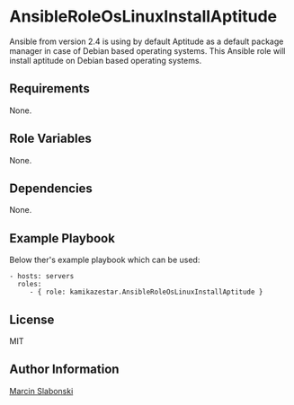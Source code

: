 AnsibleRoleOsLinuxInstallAptitude
=========

Ansible from version 2.4 is using by default Aptitude as a default package manager in case of Debian based operating systems. This Ansible role will install aptitude on Debian based operating systems.

Requirements
------------

None.

Role Variables
--------------

None.

Dependencies
------------

None.

Example Playbook
----------------

Below ther's example playbook which can be used:

    - hosts: servers
      roles:
         - { role: kamikazestar.AnsibleRoleOsLinuxInstallAptitude }

License
-------

MIT

Author Information
------------------

[Marcin Slabonski](https://github.com/kamikazestar)
